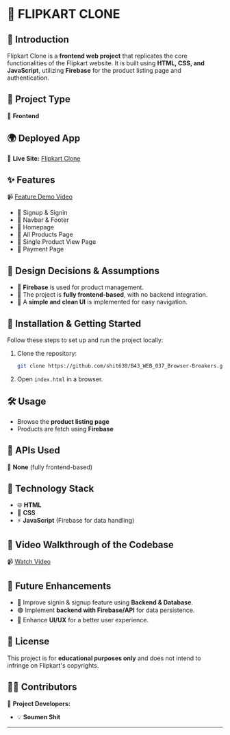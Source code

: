 # 🌸 FLIPKART CLONE

## 📌 Introduction

Flipkart Clone is a **frontend web project** that replicates the core functionalities of the Flipkart website. It is built using **HTML, CSS, and JavaScript**, utilizing **Firebase** for the product listing page and authentication.

## 🏧️ Project Type

🔹 **Frontend**

## 🌍 Deployed App

🔗 **Live Site:** [Flipkart Clone](https://sprightly-frangipane-f468cb.netlify.app/)

## ✨ Features

📹 [Feature Demo Video](https://drive.google.com/file/d/1ZWDAvgZXbQyERbRGDALNAiX4UFpQ-O7E/view?usp=drive_link)

- 📌 Signup & Signin
- 📌 Navbar & Footer
- 📌 Homepage
- 📌 All Products Page
- 📌 Single Product View Page
- 📌 Payment Page

## 🎨 Design Decisions & Assumptions

- 🔹 **Firebase** is used for product management.
- 🔹 The project is **fully frontend-based**, with no backend integration.
- 🔹 A **simple and clean UI** is implemented for easy navigation.



## 🚀 Installation & Getting Started

Follow these steps to set up and run the project locally:

1. Clone the repository:
   ```bash
   git clone https://github.com/shit630/B43_WEB_037_Browser-Breakers.git
   ```
2. Open `index.html` in a browser.

## 🛠️ Usage

- Browse the **product listing page**
- Products are fetch using **Firebase**


## 🔗 APIs Used

🚫 **None** (fully frontend-based)

## 🏧️ Technology Stack

- 🌐 **HTML**
- 🎨 **CSS**
- ⚡ **JavaScript** (Firebase for data handling)


## 🎥 Video Walkthrough of the Codebase

📹 [Watch Video](https://drive.google.com/file/d/1YlCMT9tB_7zCjwKPxFejrpevEvRyrx_N/view?usp=sharing)

## 🚀 Future Enhancements

- 🤖 Improve signin & signup feature using **Backend & Database**.
- 🟢 Implement **backend with Firebase/API** for data persistence.
- 🎨 Enhance **UI/UX** for a better user experience.

## 📝 License

This project is for **educational purposes only** and does not intend to infringe on Flipkart's copyrights.

## 👨‍💻 Contributors

🚀 **Project Developers:**

- 💡 **Soumen Shit**

---
